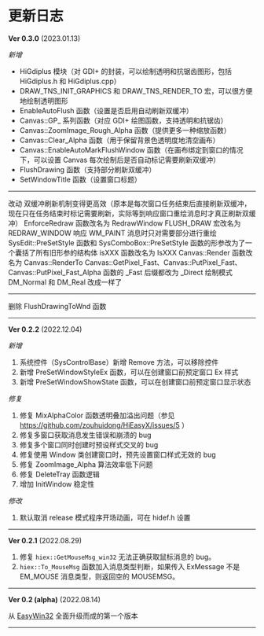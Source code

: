 # 更新日志


**Ver 0.3.0** (2023.01.13)

*新增*
* HiGdiplus 模块（对 GDI+ 的封装，可以绘制透明和抗锯齿图形，包括 HiGdiplus.h 和 HiGdiplus.cpp）
* DRAW_TNS_INIT_GRAPHICS 和 DRAW_TNS_RENDER_TO 宏，可以很方便地绘制透明图形
* EnableAutoFlush 函数（设置是否启用自动刷新双缓冲）
* Canvas::GP_ 系列函数（对应 GDI+ 绘图函数，支持透明和抗锯齿）
* Canvas::ZoomImage_Rough_Alpha 函数（提供更多一种缩放函数）
* Canvas::Clear_Alpha 函数（用于保留背景色透明度地清空画布）
* Canvas::EnableAutoMarkFlushWindow 函数（在画布绑定到窗口的情况下，可以设置 Canvas 每次绘制后是否自动标记需要刷新双缓冲）
* FlushDrawing 函数（支持部分刷新双缓冲）
* SetWindowTitle 函数（设置窗口标题）

---------------------------

改动
双缓冲刷新机制变得更高效（原本是每次窗口任务结束后直接刷新双缓冲，现在只在任务结束时标记需要刷新，实际等到响应窗口重绘消息时才真正刷新双缓冲）
EnforceRedraw 函数改名为 RedrawWindow
FLUSH_DRAW 宏改名为 REDRAW_WINDOW
响应 WM_PAINT 消息时只对需要部分进行重绘
SysEdit::PreSetStyle 函数和 SysComboBox::PreSetStyle 函数的形参改为了一个囊括了所有旧形参的结构体
isXXX 函数改名为 IsXXX
Canvas::Render 函数改名为 Canvas::RenderTo
Canvas::GetPixel_Fast、Canvas::PutPixel_Fast、Canvas::PutPixel_Fast_Alpha 函数的 _Fast 后缀都改为 _Direct
绘制模式 DM_Normal 和 DM_Real 改成一样了

---------------------------


删除
FlushDrawingToWnd 函数

---

**Ver 0.2.2** (2022.12.04)

*新增*
1. 系统控件（SysControlBase）新增 Remove 方法，可以移除控件
2. 新增 PreSetWindowStyleEx 函数，可以在创建窗口前预定窗口 Ex 样式
3. 新增 PreSetWindowShowState 函数，可以在创建窗口前预定窗口显示状态

*修复*
1. 修复 MixAlphaColor 函数透明叠加溢出问题（参见 https://github.com/zouhuidong/HiEasyX/issues/5 ）
2. 修复多窗口获取消息发生错误和崩溃的 bug
3. 修复多个窗口同时创建时预设样式交叉的 bug
4. 修复使用 Window 类创建窗口时，预先设置窗口样式无效的 bug
5. 修复 ZoomImage_Alpha 算法效率低下问题
6. 修复 DeleteTray 函数逻辑
7. 增加 InitWindow 稳定性

*修改*
1. 默认取消 release 模式程序开场动画，可在 hidef.h 设置

---

**Ver 0.2.1** (2022.08.29)

1. 修复 `hiex::GetMouseMsg_win32` 无法正确获取鼠标消息的 bug。
2. `hiex::To_MouseMsg` 函数加入消息类型判断，如果传入 ExMessage 不是 EM_MOUSE 消息类型，则返回空的 MOUSEMSG。

---

**Ver 0.2 (alpha)** (2022.08.14)

从 [EasyWin32](http://github.com/zouhuidong/EasyWin32) 全面升级而成的第一个版本

---
